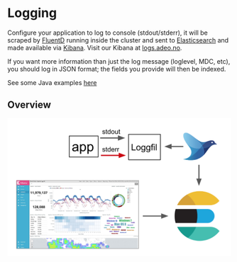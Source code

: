 Logging
=======

Configure your application to log to console (stdout/stderr), it will be scraped by [FluentD](https://www.fluentd.org/) running inside the cluster and sent to [Elasticsearch](https://www.elastic.co/products/elasticsearch) and made available via [Kibana](https://www.elastic.co/products/kibana). Visit our Kibana at [logs.adeo.no](https://logs.adeo.no/).

If you want more information than just the log message (loglevel, MDC, etc), you should log in JSON format; the fields you provide will then be indexed.

See some Java examples [here](examples.md)

## Overview

![overview](../_media/logging_overview.png)

